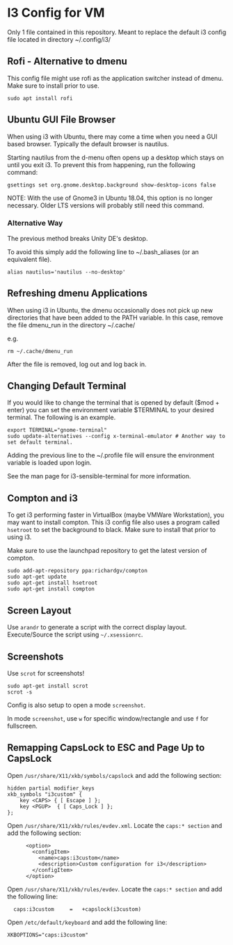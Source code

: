 # I3 Config for VM
Only 1 file contained in this repository.
Meant to replace the default i3 config file located in directory ~/.config/i3/

## Rofi - Alternative to dmenu
This config file might use rofi as the application switcher instead of dmenu.
Make sure to install prior to use.
```
sudo apt install rofi
```

## Ubuntu GUI File Browser
When using i3 with Ubuntu, there may come a time when you need a GUI based browser. Typically the default browser is nautilus.

Starting nautilus from the d-menu often opens up a desktop which stays on until you exit i3. To prevent this from happening, run the following command:
```
gsettings set org.gnome.desktop.background show-desktop-icons false
```
NOTE: With the use of Gnome3 in Ubuntu 18.04, this option is no longer necessary. Older LTS versions will probably still need this command.

### Alternative Way
The previous method breaks Unity DE's desktop.

To avoid this simply add the following line to ~/.bash_aliases (or an equivalent file).
```
alias nautilus='nautilus --no-desktop'
```

## Refreshing dmenu Applications
When using i3 in Ubuntu, the dmenu occasionally does not pick up new directories that have been added to the PATH variable. In this case, remove the file dmenu\_run in the directory ~/.cache/

e.g.
```
rm ~/.cache/dmenu_run
```
After the file is removed, log out and log back in.

## Changing Default Terminal
If you would like to change the terminal that is opened by default ($mod + enter) you can set the environment variable $TERMINAL to your desired terminal. The following is an example.
```
export TERMINAL="gnome-terminal"
sudo update-alternatives --config x-terminal-emulator # Another way to set default terminal.
```
Adding the previous line to the ~/.profile file will ensure the environment variable is loaded upon login.

See the man page for i3-sensible-terminal for more information.

## Compton and i3
To get i3 performing faster in VirtualBox (maybe VMWare Workstation), you may want to install compton. This i3 config file also uses a program called `hsetroot` to set the background to black. Make sure to install that prior to using i3.

Make sure to use the launchpad repository to get the latest version of compton.
```
sudo add-apt-repository ppa:richardgv/compton
sudo apt-get update
sudo apt-get install hsetroot
sudo apt-get install compton
```

## Screen Layout
Use `arandr` to generate a script with the correct display layout.
Execute/Source the script using `~/.xsessionrc`.

## Screenshots
Use `scrot` for screenshots!
```
sudo apt-get install scrot
scrot -s
```
Config is also setup to open a mode `screenshot`.

In mode `screenshot`, use `w` for specific window/rectangle and use `f` for
fullscreen.

## Remapping CapsLock to ESC and Page Up to CapsLock

Open `/usr/share/X11/xkb/symbols/capslock` and add the following section:

```
hidden partial modifier_keys
xkb_symbols "i3custom" {
    key <CAPS> { [ Escape ] };
    key <PGUP>  { [ Caps_Lock ] };
};
```

Open `/usr/share/X11/xkb/rules/evdev.xml`. Locate the `caps:* section` and add
the following section:

```
      <option>
        <configItem>
          <name>caps:i3custom</name>
          <description>Custom configuration for i3</description>
        </configItem>
      </option>
```

Open `/usr/share/X11/xkb/rules/evdev`. Locate the `caps:* section` and
add the following line:

```
  caps:i3custom		=	+capslock(i3custom)
```

Open `/etc/default/keyboard` and add the following line:

```
XKBOPTIONS="caps:i3custom"
```
